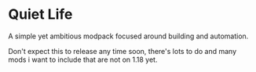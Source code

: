 # Quiet Life

A simple yet ambitious modpack focused around building and automation.

Don't expect this to release any time soon, there's lots to do and many mods i
want to include that are not on 1.18 yet.
